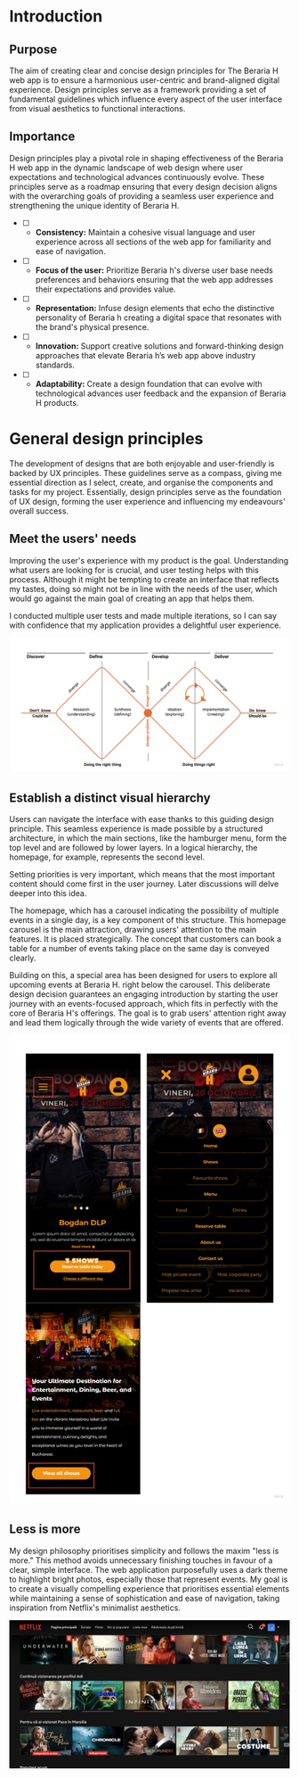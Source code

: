 # Introduction

## Purpose
The aim of creating clear and concise design principles for The Beraria H web app is to ensure a harmonious user-centric and brand-aligned digital experience. Design principles serve as a framework providing a set of fundamental guidelines which influence every aspect of the user interface from visual aesthetics to functional interactions.

## Importance
Design principles play a pivotal role in shaping effectiveness of the Beraria H web app in the dynamic landscape of web design where user expectations and technological advances continuously evolve. These principles serve as a roadmap ensuring that every design decision aligns with the overarching goals of providing a seamless user experience and strengthening the unique identity of Beraria H. 

- [ ] - **Consistency:** Maintain a cohesive visual language and user experience across all sections of the web app for familiarity and ease of navigation. 
- [ ] - **Focus of the user:** Prioritize Beraria h's diverse user base needs preferences and behaviors ensuring that the web app addresses their expectations and provides value.
- [ ] - **Representation:** Infuse design elements that echo the distinctive personality of Beraria h creating a digital space that resonates with the brand's physical presence.
- [ ] - **Innovation:**  Support creative solutions and forward-thinking design approaches that elevate Beraria h’s web app above industry standards. 
- [ ] - **Adaptability:** Create a design foundation that can evolve with technological advances user feedback and the expansion of Beraria H products.

# General design principles
The development of designs that are both enjoyable and user-friendly is backed by UX principles. These guidelines serve as a compass, giving me essential direction as I select, create, and organise the components and tasks for my project. Essentially, design principles serve as the foundation of UX design, forming the user experience and influencing my endeavours' overall success.

## Meet the users' needs
Improving the user's experience with my product is the goal. Understanding what users are looking for is crucial, and user testing helps with this process. Although it might be tempting to create an interface that reflects my tastes, doing so might not be in line with the needs of the user, which would go against the main goal of creating an app that helps them.

I conducted multiple user tests and made multiple iterations, so I can say with confidence that my application provides a delightful user experience.

![BerariaH_App_-_Double_diamond_method](uploads/afcec77caec45b34cda6ce7fd85236d7/BerariaH_App_-_Double_diamond_method.jpg)

## Establish a distinct visual hierarchy
Users can navigate the interface with ease thanks to this guiding design principle. This seamless experience is made possible by a structured architecture, in which the main sections, like the hamburger menu, form the top level and are followed by lower layers. In a logical hierarchy, the homepage, for example, represents the second level. 

Setting priorities is very important, which means that the most important content should come first in the user journey. Later discussions will delve deeper into this idea.

The homepage, which has a carousel indicating the possibility of multiple events in a single day, is a key component of this structure. This homepage carousel is the main attraction, drawing users' attention to the main features. It is placed strategically. The concept that customers can book a table for a number of events taking place on the same day is conveyed clearly.

Building on this, a special area has been designed for users to explore all upcoming events at Beraria H. right below the carousel. This deliberate design decision guarantees an engaging introduction by starting the user journey with an events-focused approach, which fits in perfectly with the core of Beraria H's offerings. The goal is to grab users' attention right away and lead them logically through the wide variety of events that are offered.

![BerariaH_App_-_Establish_a_distinct_visual_hierarchy-4](uploads/f59b3ab5d6b6cf2eb258090610077617/BerariaH_App_-_Establish_a_distinct_visual_hierarchy-4.jpg)


## Less is more
My design philosophy prioritises simplicity and follows the maxim "less is more." This method avoids unnecessary finishing touches in favour of a clear, simple interface. The web application purposefully uses a dark theme to highlight bright photos, especially those that represent events. My goal is to create a visually compelling experience that prioritises essential elements while maintaining a sense of sophistication and ease of navigation, taking inspiration from Netflix's minimalist aesthetics.

![Screenshot_2023-12-11_at_18.41.17](uploads/e4333539f8e9f25ec63d1c7b15867112/Screenshot_2023-12-11_at_18.41.17.png)



